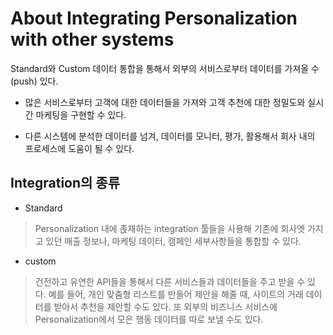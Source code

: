 # About Integrating Personalization with other systems
Standard와 Custom 데이터 통합을 통해서 외부의 서비스로부터 데이터를 가져올 수(push) 있다.

* 많은 서비스로부터 고객에 대한 데이터들을 가져와 고객 추천에 대한 정밀도와 실시간 마케팅을 구현할 수 있다.

* 다른 시스템에 분석한 데이터를 넘겨, 데이터를 모니터, 평가, 활용해서 회사 내의 프로세스에 도움이 될 수 있다.


## Integration의 종류

* Standard
>  Personalization 내에 졵재하는 integration 툴들을 사용해 기존에 회사엣 가지고 있던 매출 정보나, 마케팅 데이터, 캠페인 세부사항들을 통합할 수 있다. 
 

* custom
> 건전하고 유연한 API들을 통해서 다른 서비스들과 데이터들을 주고 받을 수 있다. 예를 들어, 개인 맞춤형 리스트를 만들어 제안을 해줄 때, 사이트의 거래 데이터를 받아서 추천을 제안할 수도 있다. 또 외부의 비즈니스 서비스에 Personalization에서 모은 행동 데이터를 따로 보낼 수도 있다.
